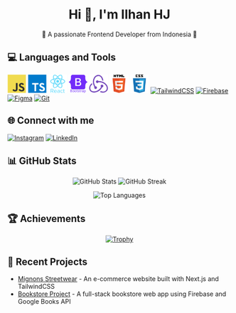 <h1 align="center">Hi 👋, I'm Ilhan HJ</h1>
<p align="center">🚀 A passionate Frontend Developer from Indonesia 🚀</p>

<h2 align="left">💻 Languages and Tools</h2>
<p align="left">
  <a href="https://www.javascript.com/" target="_blank"><img src="https://raw.githubusercontent.com/devicons/devicon/master/icons/javascript/javascript-original.svg" alt="JavaScript" width="42" height="42" /></a>
  <a href="https://www.typescriptlang.org/" target="_blank"><img src="https://raw.githubusercontent.com/devicons/devicon/master/icons/typescript/typescript-original.svg" alt="TypeScript" width="42" height="42" /></a>
  <a href="https://reactjs.org/" target="_blank"><img src="https://raw.githubusercontent.com/devicons/devicon/master/icons/react/react-original-wordmark.svg" alt="React" width="42" height="42" /></a>
  <a href="https://getbootstrap.com/" target="_blank"><img src="https://raw.githubusercontent.com/devicons/devicon/master/icons/bootstrap/bootstrap-plain-wordmark.svg" alt="Bootstrap" width="42" height="42" /></a>
  <a href="https://redux.js.org/" target="_blank"><img src="https://raw.githubusercontent.com/devicons/devicon/master/icons/redux/redux-original.svg" alt="Redux" width="42" height="42" /></a>
  <a href="https://developer.mozilla.org/en-US/docs/Web/HTML" target="_blank"><img src="https://raw.githubusercontent.com/devicons/devicon/master/icons/html5/html5-original-wordmark.svg" alt="HTML5" width="42" height="42" /></a>
  <a href="https://developer.mozilla.org/en-US/docs/Web/CSS" target="_blank"><img src="https://raw.githubusercontent.com/devicons/devicon/master/icons/css3/css3-original-wordmark.svg" alt="CSS3" width="42" height="42" /></a>
  <a href="https://tailwindcss.com/" target="_blank"><img src="https://www.vectorlogo.zone/logos/tailwindcss/tailwindcss-icon.svg" alt="TailwindCSS" width="42" height="42" /></a>
  <a href="https://firebase.google.com/" target="_blank"><img src="https://www.vectorlogo.zone/logos/firebase/firebase-icon.svg" alt="Firebase" width="42" height="42" /></a>
  <a href="https://www.figma.com/" target="_blank"><img src="https://www.vectorlogo.zone/logos/figma/figma-icon.svg" alt="Figma" width="42" height="42" /></a>
  <a href="https://git-scm.com/" target="_blank"><img src="https://www.vectorlogo.zone/logos/git-scm/git-scm-icon.svg" alt="Git" width="42" height="42" /></a>
</p>

<h2 align="left">🌐 Connect with me</h2>
<p align="left">
  <a href="https://www.instagram.com/hanzuldan" target="_blank"><img src="https://img.shields.io/badge/Instagram-%23F35369?style=for-the-badge&logo=instagram&logoColor=white" alt="Instagram" /></a>
  <a href="https://www.linkedin.com/in/ilhanhj/" target="_blank"><img src="https://img.shields.io/badge/LinkedIn-%230A66C2?style=for-the-badge&logo=linkedin&logoColor=white" alt="LinkedIn" /></a>
</p>

<h2 align="left">📊 GitHub Stats</h2>
<p align="center">
  <img src="https://github-readme-stats.vercel.app/api?username=ilhanhj&show_icons=true&theme=radical" alt="GitHub Stats" />
  <img src="https://github-readme-streak-stats.herokuapp.com/?user=ilhanhj&theme=radical" alt="GitHub Streak" />
</p>
<p align="center">
  <img src="https://github-readme-stats.vercel.app/api/top-langs?username=ilhanhj&show_icons=true&theme=radical&layout=compact" alt="Top Languages" />
</p>

<h2 align="left">🏆 Achievements</h2>
<p align="center">
  <a href="https://github.com/ryo-ma/github-profile-trophy">
    <img src="https://github-profile-trophy.vercel.app/?username=ilhanhj&theme=radical" alt="Trophy" />
  </a>
</p>

<h2 align="left">📝 Recent Projects</h2>
<ul>
  <li><a href="https://mignons-streetwear.vercel.app/" target="_blank">Mignons Streetwear</a> - An e-commerce website built with Next.js and TailwindCSS</li>
  <li><a href="https://github.com/ilhanhj/bookstore-project" target="_blank">Bookstore Project</a> - A full-stack bookstore web app using Firebase and Google Books API</li>
</ul>

